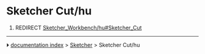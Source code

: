 # Sketcher Cut/hu
1.  REDIRECT [Sketcher_Workbench/hu#Sketcher_Cut](Sketcher_Workbench/hu#Sketcher_Cut.md)



---
⏵ [documentation index](../README.md) > [Sketcher](Sketcher_Workbench.md) > Sketcher Cut/hu
